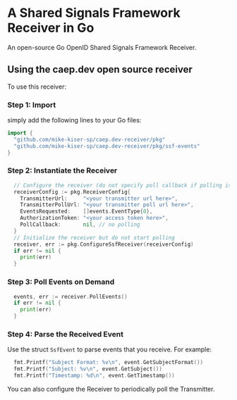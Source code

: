# A Shared Signals Framework Receiver in Go

An open-source Go OpenID Shared Signals Framework Receiver.

## Using the caep.dev open source receiver
To use this receiver:

### Step 1: Import
simply add the following lines to your Go files:

~~~ go
import {
  "github.com/mike-kiser-sp/caep.dev-receiver/pkg"
  "github.com/mike-kiser-sp/caep.dev-receiver/pkg/ssf-events"
}
~~~

### Step 2: Instantiate the Receiver

~~~ go
  // Configure the receiver (do not specify poll callback if polling is not required yet)
  receiverConfig := pkg.ReceiverConfig{
  	TransmitterUrl:     "<your transmitter url here>",
  	TransmitterPollUrl: "<your transmitter poll url here>",
  	EventsRequested:    []events.EventType{0},
  	AuthorizationToken: "<your access token here>",
  	PollCallback:       nil, // no polling
  }
  // Initialize the receiver but do not start polling
  receiver, err := pkg.ConfigureSsfReceiver(receiverConfig)
  if err != nil {
  	print(err)
  }

~~~


### Step 3: Poll Events on Demand

~~~ go
  events, err := receiver.PollEvents()
  if err != nil {
  	print(err)
  }
~~~

### Step 4: Parse the Received Event
Use the struct `SsfEvent` to parse events that you receive. For example:

~~~ go
  fmt.Printf("Subject Format: %v\n", event.GetSubjectFormat())
  fmt.Printf("Subject: %v\n", event.GetSubject())
  fmt.Printf("Timestamp: %d\n", event.GetTimestamp())
~~~

You can also configure the Receiver to periodically poll the Transmitter.
